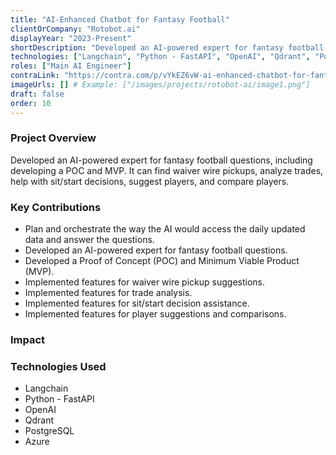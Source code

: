 ```yaml
---
title: "AI-Enhanced Chatbot for Fantasy Football"
clientOrCompany: "Rotobot.ai"
displayYear: "2023-Present"
shortDescription: "Developed an AI-powered expert for fantasy football questions, including developing a POC and MVP. It can find waiver wire pickups, analyze trades, help with sit/start decisions, suggest players, and compare players."
technologies: ["Langchain", "Python - FastAPI", "OpenAI", "Qdrant", "PostgreSQL", "Azure"]
roles: ["Main AI Engineer"]
contraLink: "https://contra.com/p/vYkEZ6vW-ai-enhanced-chatbot-for-fantasy-football"
imageUrls: [] # Example: ["/images/projects/rotobot-ai/image1.png"]
draft: false
order: 10
---
```


### Project Overview
Developed an AI-powered expert for fantasy football questions, including developing a POC and MVP. It can find waiver wire pickups, analyze trades, help with sit/start decisions, suggest players, and compare players.

### Key Contributions
- Plan and orchestrate the way the AI would access the daily updated data and answer the questions.
- Developed an AI-powered expert for fantasy football questions.
- Developed a Proof of Concept (POC) and Minimum Viable Product (MVP).
- Implemented features for waiver wire pickup suggestions.
- Implemented features for trade analysis.
- Implemented features for sit/start decision assistance.
- Implemented features for player suggestions and comparisons.

### Impact


### Technologies Used
- Langchain
- Python - FastAPI
- OpenAI
- Qdrant
- PostgreSQL
- Azure 